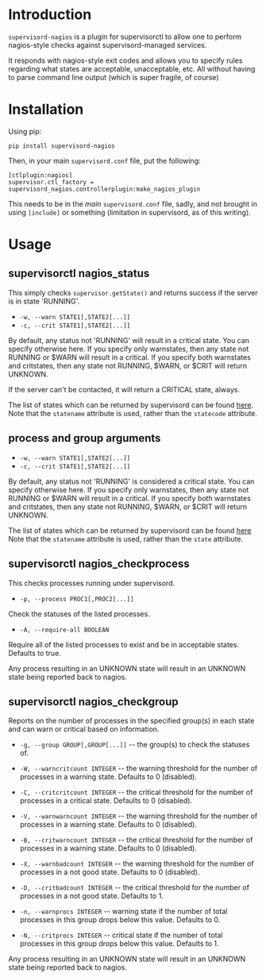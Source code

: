 # Introduction

`supervisord-nagios` is a plugin for supervisorctl to allow one to perform nagios-style checks against supervisord-managed services.

It responds with nagios-style exit codes and allows you to specify rules regarding what states are acceptable, unacceptable, etc.
All without having to parse command line output (which is super fragile, of course)

# Installation

Using pip:

    pip install supervisord-nagios

Then, in your main `supervisord.conf` file, put the following:

    [ctlplugin:nagios]
    supervisor.ctl_factory = supervisord_nagios.controllerplugin:make_nagios_plugin

This needs to be in the *main* `supervisord.conf` file, sadly, and not brought in using `[include]` or something (limitation in supervisord, as of this writing).

# Usage

## supervisorctl nagios\_status

This simply checks `supervisor.getState()` and returns success if the server is in state 'RUNNING'.

* `-w, --warn STATE1[,STATE2[...]]`
* `-c, --crit STATE1[,STATE2[...]]`

By default, any status not 'RUNNING' will result in a critical state. You can specify otherwise here.
If you specify only warnstates, then any state not RUNNING or $WARN will result in a critical.
If you specify both warnstates and critstates, then any state not RUNNING, $WARN, or $CRIT will return UNKNOWN.

If the server can't be contacted, it will return a CRITICAL state, always.

The list of states which can be returned by supervisord can be found [here](http://supervisord.org/api.html#supervisor.rpcinterface.SupervisorNamespaceRPCInterface.getState).
Note that the `statename` attribute is used, rather than the `statecode` attribute.

## process and group arguments

* `-w, --warn STATE1[,STATE2[...]]`
* `-c, --crit STATE1[,STATE2[...]]`

By default, any status not 'RUNNING' is considered a critical state. You can specify otherwise here.
If you specify only warnstates, then any state not RUNNING or $WARN will result in a critical.
If you specify both warnstates and critstates, then any state not RUNNING, $WARN, or $CRIT will return UNKNOWN.

The list of states which can be returned by supervisord can be found [here](http://supervisord.org/subprocess.html#process-states)
Note that the `statename` attribute is used, rather than the `state` attribute.

## supervisorctl nagios\_checkprocess

This checks processes running under supervisord.

* `-p, --process PROC1[,PROC2[...]]`

Check the statuses of the listed processes.

* `-A, --require-all BOOLEAN`

Require all of the listed processes to exist and be in acceptable states. Defaults to true.

Any process resulting in an UNKNOWN state will result in an UNKNOWN state being reported back to nagios.

## supervisorctl nagios\_checkgroup

Reports on the number of processes in the specified group(s) in each state and can warn or critical based on information.

* `-g, --group GROUP[,GROUP[...]]` -- the group(s) to check the statuses of.

* `-W, --warncritcount INTEGER` -- the warning threshold for the number of processes in a warning state. Defaults to 0 (disabled).
* `-C, --critcritcount INTEGER` -- the critical threshold for the number of processes in a critical state. Defaults to 0 (disabled).

* `-V, --warnwarncount INTEGER` -- the warning threshold for the number of processes in a warning state. Defaults to 0 (disabled).
* `-B, --critwarncount INTEGER` -- the critical threshold for the number of processes in a warning state. Defaults to 0 (disabled).

* `-X, --warnbadcount INTEGER` -- the warning threshold for the number of processes in a not good state. Defaults to 0 (disabled).
* `-D, --critbadcount INTEGER` -- the critical threshold for the number of processes in a not good state. Defaults to 1.

* `-n, --warnprocs INTEGER` -- warning state if the number of total processes in this group drops below this value. Defaults to 0.
* `-N, --critprocs INTEGER` -- critical state if the number of total processes in this group drops below this value. Defaults to 1.

Any process resulting in an UNKNOWN state will result in an UNKNOWN state being reported back to nagios.
